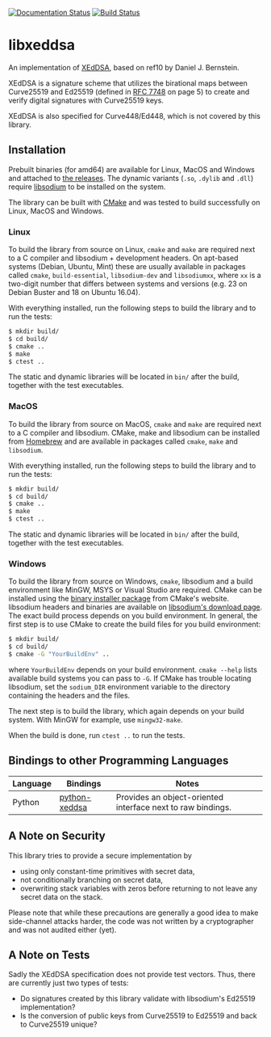[![Documentation Status](https://readthedocs.org/projects/libxeddsa/badge/?version=latest)](https://libxeddsa.readthedocs.io/en/latest/?badge=latest)
[![Build Status](https://travis-ci.org/Syndace/libxeddsa.svg?branch=master)](https://travis-ci.org/Syndace/libxeddsa)

# libxeddsa #

An implementation of [XEdDSA](https://www.signal.org/docs/specifications/xeddsa/), based on ref10 by Daniel J. Bernstein.

XEdDSA is a signature scheme that utilizes the birational maps between Curve25519 and Ed25519 (defined in [RFC 7748](https://tools.ietf.org/html/rfc7748) on page 5) to create and verify digital signatures with Curve25519 keys.

XEdDSA is also specified for Curve448/Ed448, which is not covered by this library.

## Installation ##

Prebuilt binaries (for amd64) are available for Linux, MacOS and Windows and attached to [the releases](https://github.com/Syndace/libxeddsa/releases). The dynamic variants (`.so`, `.dylib` and `.dll`) require [libsodium](https://download.libsodium.org/doc/) to be installed on the system.

The library can be built with [CMake](https://cmake.org/) and was tested to build successfully on Linux, MacOS and Windows.

### Linux ###

To build the library from source on Linux, `cmake` and `make` are required next to a C compiler and libsodium + development headers. On apt-based systems (Debian, Ubuntu, Mint) these are usually available in packages called `cmake`, `build-essential`, `libsodium-dev` and `libsodiumxx`, where `xx` is a two-digit number that differs between systems and versions (e.g. 23 on Debian Buster and 18 on Ubuntu 16.04).

With everything installed, run the following steps to build the library and to run the tests:

```Bash
$ mkdir build/
$ cd build/
$ cmake ..
$ make
$ ctest ..
```

The static and dynamic libraries will be located in `bin/` after the build, together with the test executables.

### MacOS ###

To build the library from source on MacOS, `cmake` and `make` are required next to a C compiler and libsodium. CMake, make and libsodium can be installed from [Homebrew](https://brew.sh/) and are available in packages called `cmake`, `make` and `libsodium`.

With everything installed, run the following steps to build the library and to run the tests:

```Bash
$ mkdir build/
$ cd build/
$ cmake ..
$ make
$ ctest ..
```

The static and dynamic libraries will be located in `bin/` after the build, together with the test executables.

### Windows ###

To build the library from source on Windows, `cmake`, libsodium and a build environment like MinGW, MSYS or Visual Studio are required. CMake can be installed using the [binary installer package](https://cmake.org/download/) from CMake's website. libsodium headers and binaries are available on [libsodium's download page](https://download.libsodium.org/libsodium/releases/). The exact build process depends on you build environment. In general, the first step is to use CMake to create the build files for you build environment:

```Bash
$ mkdir build/
$ cd build/
$ cmake -G "YourBuildEnv" ..
```

where `YourBuildEnv` depends on your build environment. `cmake --help` lists available build systems you can pass to `-G`. If CMake has trouble locating libsodium, set the `sodium_DIR` environment variable to the directory containing the headers and the files.

The next step is to build the library, which again depends on your build system. With MinGW for example, use `mingw32-make`.

When the build is done, run `ctest ..` to run the tests.

## Bindings to other Programming Languages ##

| Language | Bindings | Notes |
|----------|----------|-------|
| Python   | [python-xeddsa](https://github.com/Syndace/python-xeddsa) | Provides an object-oriented interface next to raw bindings. |

## A Note on Security ##

This library tries to provide a secure implementation by

- using only constant-time primitives with secret data,
- not conditionally branching on secret data,
- overwriting stack variables with zeros before returning to not leave any secret data on the stack.

Please note that while these precautions are generally a good idea to make side-channel attacks harder, the code was not written by a cryptographer and was not audited either (yet).

## A Note on Tests ##

Sadly the XEdDSA specification does not provide test vectors. Thus, there are currently just two types of tests:

- Do signatures created by this library validate with libsodium's Ed25519 implementation?
- Is the conversion of public keys from Curve25519 to Ed25519 and back to Curve25519 unique?
